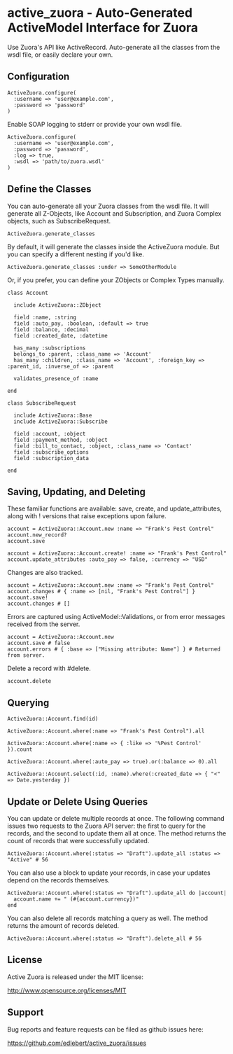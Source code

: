 # active_zuora - Auto-Generated ActiveModel Interface for Zuora

Use Zuora's API like ActiveRecord.  Auto-generate all the classes from the wsdl file, or easily declare your own.

## Configuration

    ActiveZuora.configure(
      :username => 'user@example.com',
      :password => 'password'
    )

Enable SOAP logging to stderr or provide your own wsdl file.

    ActiveZuora.configure(
      :username => 'user@example.com',
      :password => 'password',
      :log => true,
      :wsdl => 'path/to/zuora.wsdl'
    )

## Define the Classes

You can auto-generate all your Zuora classes from the wsdl file.  It will generate all Z-Objects, like Account and Subscription, and Zuora Complex objects, such as SubscribeRequest.

    ActiveZuora.generate_classes

By default, it will generate the classes inside the ActiveZuora module.  But you can specify a different nesting if you'd like.

    ActiveZuora.generate_classes :under => SomeOtherModule

Or, if you prefer, you can define your ZObjects or Complex Types manually.

    class Account

      include ActiveZuora::ZObject

      field :name, :string
      field :auto_pay, :boolean, :default => true
      field :balance, :decimal
      field :created_date, :datetime

      has_many :subscriptions
      belongs_to :parent, :class_name => 'Account'
      has_many :children, :class_name => 'Account', :foreign_key => :parent_id, :inverse_of => :parent

      validates_presence_of :name

    end

    class SubscribeRequest

      include ActiveZuora::Base
      include ActiveZuora::Subscribe

      field :account, :object
      field :payment_method, :object
      field :bill_to_contact, :object, :class_name => 'Contact'
      field :subscribe_options
      field :subscription_data

    end

## Saving, Updating, and Deleting

These familiar functions are available: save, create, and update_attributes, along with ! versions that raise exceptions upon failure.

    account = ActiveZuora::Account.new :name => "Frank's Pest Control"
    account.new_record?
    account.save

    account = ActiveZuora::Account.create! :name => "Frank's Pest Control"
    account.update_attributes :auto_pay => false, :currency => "USD"

Changes are also tracked.

    account = ActiveZuora::Account.new :name => "Frank's Pest Control"
    account.changes # { :name => [nil, "Frank's Pest Control"] }
    account.save!
    account.changes # []

Errors are captured using ActiveModel::Validations, or from error messages received from the server.
  
    account = ActiveZuora::Account.new
    account.save # false
    account.errors # { :base => ["Missing attribute: Name"] } # Returned from server.

Delete a record with #delete.

    account.delete

## Querying

    ActiveZuora::Account.find(id)

    ActiveZuora::Account.where(:name => "Frank's Pest Control").all

    ActiveZuora::Account.where(:name => { :like => '%Pest Control' }).count

    ActiveZuora::Account.where(:auto_pay => true).or(:balance => 0).all

    ActiveZuora::Account.select(:id, :name).where(:created_date => { "<" => Date.yesterday })

## Update or Delete Using Queries

You can update or delete multiple records at once.  The following command issues two requests to the Zuora API server: the first to query for the records, and the second to update them all at once.  The method returns the count of records that were successfully updated.

    ActiveZuora::Account.where(:status => "Draft").update_all :status => "Active" # 56

You can also use a block to update your records, in case your updates depend on the records themselves.

    ActiveZuora::Account.where(:status => "Draft").update_all do |account|
      account.name += " (#{account.currency})"
    end

You can also delete all records matching a query as well.  The method returns the amount of records deleted.

    ActiveZuora::Account.where(:status => "Draft").delete_all # 56

## License

Active Zuora is released under the MIT license: 

http://www.opensource.org/licenses/MIT

## Support

Bug reports and feature requests can be filed as github issues here: 

https://github.com/edlebert/active_zuora/issues
